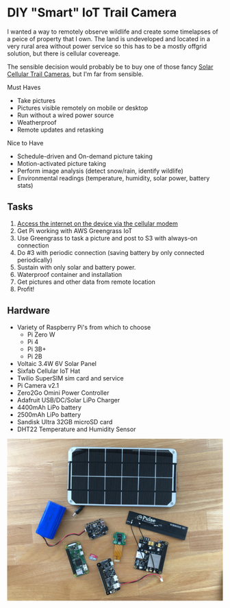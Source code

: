 # DIY "Smart" IoT Trail Camera

I wanted a way to remotely observe wildlife and create some timelapses of a peice of property that I own.  The land is undeveloped and located in a very rural area without power service so this has to be a mostly offgrid solution, but there is cellular covereage.

The sensible decision would probably be to buy one of those fancy [Solar Cellular Trail Cameras](https://www.amazon.com/SPYPOINT-LINK-S-Solar-Camera-Verizon/dp/B06XP4FCDP/ref=sr_1_6?crid=3AI1LA3XXD84O&dchild=1&qid=1601837926&sprefix=solar+cellu%2Caps%2C200&sr=8-6), but I'm far from sensible.

Must Haves
- Take pictures 
- Pictures visible remotely on mobile or desktop
- Run without a wired power source
- Weatherproof
- Remote updates and retasking

Nice to Have
- Schedule-driven and On-demand picture taking
- Motion-activated picture taking
- Perform image analysis (detect snow/rain, identify wildlife)
- Environmental readings (temperature, humidity, solar power, battery stats)

## Tasks
1. [Access the internet on the device via the cellular modem](./Task1/Task1.md)
2. Get Pi working with AWS Greengrass IoT
3. Use Greengrass to task a picture and post to S3 with always-on connection
4. Do #3 with periodic connection (saving battery by only connected periodically)
5. Sustain with only solar and battery power.
6. Waterproof container and installation
7. Get pictures and other data from remote location
8. Profit!

## Hardware
- Variety of Raspberry Pi's from which to choose
    - Pi Zero W
    - Pi 4
    - Pi 3B+
    - Pi 2B
- Voltaic 3.4W 6V Solar Panel
- Sixfab Cellular IoT Hat
- Twilio SuperSIM sim card and service
- Pi Camera v2.1
- Zero2Go Omini Power Controller
- Adafruit USB/DC/Solar LiPo Charger
- 4400mAh LiPo battery
- 2500mAh LiPo battery
- Sandisk Ultra 32GB microSD card
- DHT22 Temperature and Humidity Sensor

![Hardware](./img/IMG_0219.jpg)

